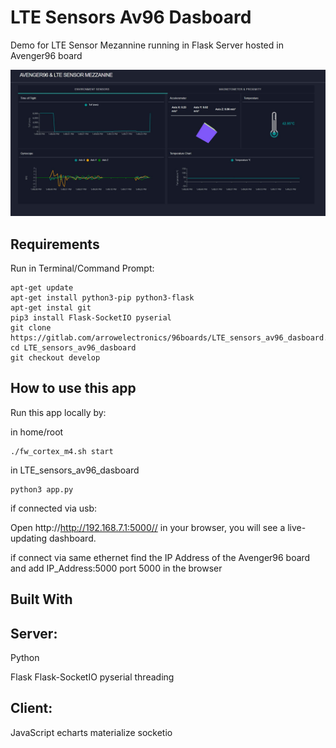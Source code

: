 # LTE Sensors Av96 Dasboard

Demo for LTE Sensor Mezannine running in Flask Server hosted in Avenger96 board

![Alt-Text](/images/avenger_UI.JPG)

## Requirements

Run in Terminal/Command Prompt:

```
apt-get update
apt-get install python3-pip python3-flask
apt-get instal git
pip3 install Flask-SocketIO pyserial
git clone https://gitlab.com/arrowelectronics/96boards/LTE_sensors_av96_dasboard.git
cd LTE_sensors_av96_dasboard
git checkout develop
```

## How to use this app

Run this app locally by:

in home/root

```
./fw_cortex_m4.sh start
```

in LTE_sensors_av96_dasboard

```
python3 app.py
```

if connected via usb:

Open http://http://192.168.7.1:5000// in your browser, you will see a live-updating dashboard.

if connect via same ethernet find the IP Address of the Avenger96 board and add IP_Address:5000 port 5000 in the browser

## Built With

## Server:

Python

Flask
Flask-SocketIO
pyserial
threading

## Client:

JavaScript
echarts
materialize
socketio

